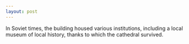 ```yaml
---
layout: post
---
```


In Soviet times, the building housed various institutions, including a local museum of local history, thanks to which the cathedral survived.
